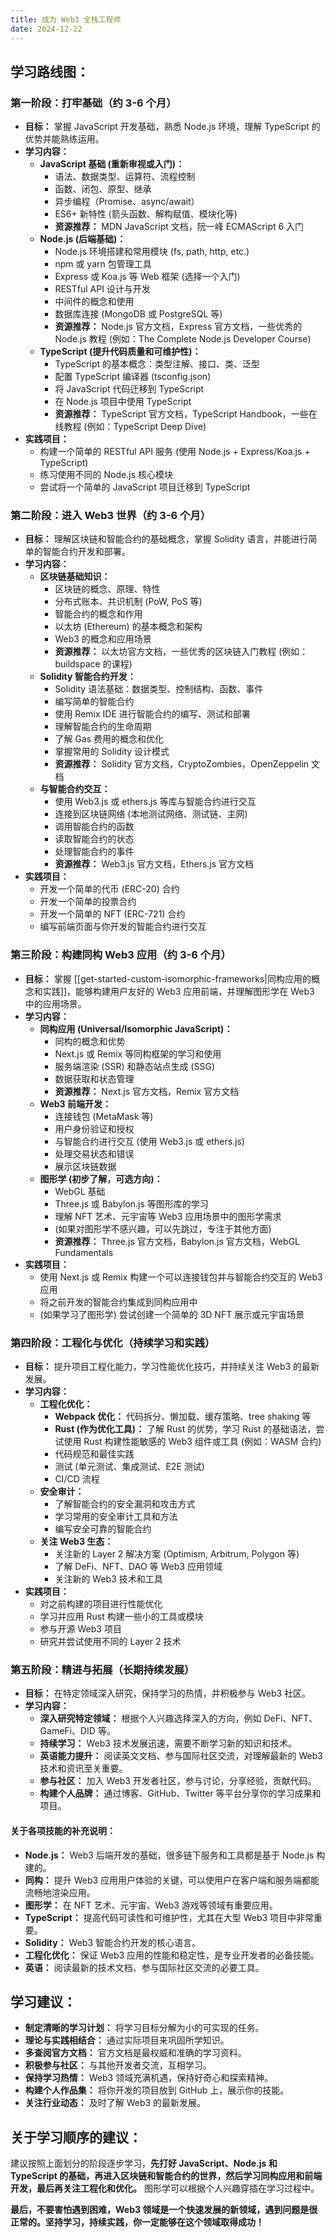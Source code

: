 ```yaml
---
title: 成为 Web3 全栈工程师
date: 2024-12-22
---
```

## **学习路线图：**

### **第一阶段：打牢基础（约 3-6 个月）**

* **目标：** 掌握 JavaScript 开发基础，熟悉 Node.js 环境，理解 TypeScript 的优势并能熟练运用。
* **学习内容：**
    * **JavaScript 基础 (重新审视或入门)：**
        * 语法、数据类型、运算符、流程控制
        * 函数、闭包、原型、继承
        * 异步编程（Promise、async/await）
        * ES6+ 新特性 (箭头函数、解构赋值、模块化等)
        * **资源推荐：** MDN JavaScript 文档，阮一峰 ECMAScript 6 入门
    * **Node.js (后端基础)：**
        * Node.js 环境搭建和常用模块 (fs, path, http, etc.)
        * npm 或 yarn 包管理工具
        * Express 或 Koa.js 等 Web 框架 (选择一个入门)
        * RESTful API 设计与开发
        * 中间件的概念和使用
        * 数据库连接 (MongoDB 或 PostgreSQL 等)
        * **资源推荐：** Node.js 官方文档，Express 官方文档，一些优秀的 Node.js 教程 (例如：The Complete Node.js Developer Course)
    * **TypeScript (提升代码质量和可维护性)：**
        * TypeScript 的基本概念：类型注解、接口、类、泛型
        * 配置 TypeScript 编译器 (tsconfig.json)
        * 将 JavaScript 代码迁移到 TypeScript
        * 在 Node.js 项目中使用 TypeScript
        * **资源推荐：** TypeScript 官方文档，TypeScript Handbook，一些在线教程 (例如：TypeScript Deep Dive)
* **实践项目：**
    * 构建一个简单的 RESTful API 服务 (使用 Node.js + Express/Koa.js + TypeScript)
    * 练习使用不同的 Node.js 核心模块
    * 尝试将一个简单的 JavaScript 项目迁移到 TypeScript

### **第二阶段：进入 Web3 世界（约 3-6 个月）**

* **目标：** 理解区块链和智能合约的基础概念，掌握 Solidity 语言，并能进行简单的智能合约开发和部署。
* **学习内容：**
    * **区块链基础知识：**
        * 区块链的概念、原理、特性
        * 分布式账本、共识机制 (PoW, PoS 等)
        * 智能合约的概念和作用
        * 以太坊 (Ethereum) 的基本概念和架构
        * Web3 的概念和应用场景
        * **资源推荐：**  以太坊官方文档，一些优秀的区块链入门教程 (例如：buildspace 的课程)
    * **Solidity 智能合约开发：**
        * Solidity 语法基础：数据类型、控制结构、函数、事件
        * 编写简单的智能合约
        * 使用 Remix IDE 进行智能合约的编写、测试和部署
        * 理解智能合约的生命周期
        * 了解 Gas 费用的概念和优化
        * 掌握常用的 Solidity 设计模式
        * **资源推荐：** Solidity 官方文档，CryptoZombies，OpenZeppelin 文档
    * **与智能合约交互：**
        * 使用 Web3.js 或 ethers.js 等库与智能合约进行交互
        * 连接到区块链网络 (本地测试网络、测试链、主网)
        * 调用智能合约的函数
        * 读取智能合约的状态
        * 处理智能合约的事件
        * **资源推荐：** Web3.js 官方文档，Ethers.js 官方文档
* **实践项目：**
    * 开发一个简单的代币 (ERC-20) 合约
    * 开发一个简单的投票合约
    * 开发一个简单的 NFT (ERC-721) 合约
    * 编写前端页面与你开发的智能合约进行交互

### **第三阶段：构建同构 Web3 应用（约 3-6 个月）**

* **目标：** 掌握 [[get-started-custom-isomorphic-frameworks|同构应用的概念和实践]]，能够构建用户友好的 Web3 应用前端，并理解图形学在 Web3 中的应用场景。
* **学习内容：**
    * **同构应用 (Universal/Isomorphic JavaScript)：**
        * 同构的概念和优势
        * Next.js 或 Remix 等同构框架的学习和使用
        * 服务端渲染 (SSR) 和静态站点生成 (SSG)
        * 数据获取和状态管理
        * **资源推荐：** Next.js 官方文档，Remix 官方文档
    * **Web3 前端开发：**
        * 连接钱包 (MetaMask 等)
        * 用户身份验证和授权
        * 与智能合约进行交互 (使用 Web3.js 或 ethers.js)
        * 处理交易状态和错误
        * 展示区块链数据
    * **图形学 (初步了解，可选方向)：**
        * WebGL 基础
        * Three.js 或 Babylon.js 等图形库的学习
        * 理解 NFT 艺术、元宇宙等 Web3 应用场景中的图形学需求
        * (如果对图形学不感兴趣，可以先跳过，专注于其他方面)
        * **资源推荐：** Three.js 官方文档，Babylon.js 官方文档，WebGL Fundamentals
* **实践项目：**
    * 使用 Next.js 或 Remix 构建一个可以连接钱包并与智能合约交互的 Web3 应用
    * 将之前开发的智能合约集成到同构应用中
    * (如果学习了图形学) 尝试创建一个简单的 3D NFT 展示或元宇宙场景

### **第四阶段：工程化与优化（持续学习和实践）**

* **目标：** 提升项目工程化能力，学习性能优化技巧，并持续关注 Web3 的最新发展。
* **学习内容：**
    * **工程化优化：**
        * **Webpack 优化：** 代码拆分、懒加载、缓存策略、tree shaking 等
        * **Rust (作为优化工具)：**  了解 Rust 的优势，学习 Rust 的基础语法，尝试使用 Rust 构建性能敏感的 Web3 组件或工具 (例如：WASM 合约)
        * 代码规范和最佳实践
        * 测试 (单元测试、集成测试、E2E 测试)
        * CI/CD 流程
    * **安全审计：**
        * 了解智能合约的安全漏洞和攻击方式
        * 学习常用的安全审计工具和方法
        * 编写安全可靠的智能合约
    * **关注 Web3 生态：**
        * 关注新的 Layer 2 解决方案 (Optimism, Arbitrum, Polygon 等)
        * 了解 DeFi、NFT、DAO 等 Web3 应用领域
        * 关注新的 Web3 技术和工具
* **实践项目：**
    * 对之前构建的项目进行性能优化
    * 学习并应用 Rust 构建一些小的工具或模块
    * 参与开源 Web3 项目
    * 研究并尝试使用不同的 Layer 2 技术

### **第五阶段：精进与拓展（长期持续发展）**

* **目标：**  在特定领域深入研究，保持学习的热情，并积极参与 Web3 社区。
* **学习内容：**
    * **深入研究特定领域：**  根据个人兴趣选择深入的方向，例如 DeFi、NFT、GameFi、DID 等。
    * **持续学习：**  Web3 技术发展迅速，需要不断学习新的知识和技术。
    * **英语能力提升：**  阅读英文文档、参与国际社区交流，对理解最新的 Web3 技术和资讯至关重要。
    * **参与社区：**  加入 Web3 开发者社区，参与讨论，分享经验，贡献代码。
    * **构建个人品牌：**  通过博客、GitHub、Twitter 等平台分享你的学习成果和项目。

#### **关于各项技能的补充说明：**

* **Node.js：**  Web3 后端开发的基础，很多链下服务和工具都是基于 Node.js 构建的。
* **同构：**  提升 Web3 应用用户体验的关键，可以使用户在客户端和服务端都能流畅地渲染应用。
* **图形学：**  在 NFT 艺术、元宇宙、Web3 游戏等领域有重要应用。
* **TypeScript：**  提高代码可读性和可维护性，尤其在大型 Web3 项目中非常重要。
* **Solidity：**  Web3 智能合约开发的核心语言。
* **工程化优化：**  保证 Web3 应用的性能和稳定性，是专业开发者的必备技能。
* **英语：**  阅读最新的技术文档、参与国际社区交流的必要工具。

## **学习建议：**

* **制定清晰的学习计划：**  将学习目标分解为小的可实现的任务。
* **理论与实践相结合：**  通过实际项目来巩固所学知识。
* **多查阅官方文档：**  官方文档是最权威和准确的学习资料。
* **积极参与社区：**  与其他开发者交流，互相学习。
* **保持学习热情：**  Web3 领域充满机遇，保持好奇心和探索精神。
* **构建个人作品集：**  将你开发的项目放到 GitHub 上，展示你的技能。
* **关注行业动态：**  及时了解 Web3 的最新发展。

## **关于学习顺序的建议：**

建议按照上面划分的阶段逐步学习，**先打好 JavaScript、Node.js 和 TypeScript 的基础，再进入区块链和智能合约的世界，然后学习同构应用和前端开发，最后再关注工程化和优化。**  图形学可以根据个人兴趣穿插在学习过程中。

**最后，不要害怕遇到困难，Web3 领域是一个快速发展的新领域，遇到问题是很正常的。坚持学习，持续实践，你一定能够在这个领域取得成功！**
